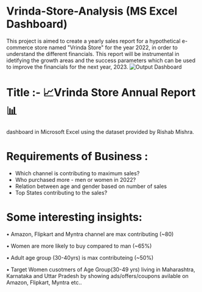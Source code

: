 # Vrinda-Store-Analysis (MS Excel Dashboard)
This project is aimed to create a yearly sales report for a hypothetical e-commerce store named "Vrinda Store" for the year 2022, in order to understand the different financials. This report will be instrumental in idetifying the growth areas and the success parameters which can be used to improve the financials for the next year, 2023.
![Output Dashboard](https://github.com/user-attachments/assets/51817301-a1ec-49bb-8c14-5da38c8f23eb)

# Title :- 📈Vrinda Store Annual Report 📊

dashboard in Microsoft Excel using the dataset provided by Rishab Mishra.

# Requirements of Business :
* Which channel is contributing to maximum sales?
* Who purchased more - men or women in 2022?
* Relation between age and gender based on number of sales
* Top States contributing to the sales?

# Some interesting insights:

• Amazon, Flipkart and Myntra channel are max contributing (~80)

• Women are more likely to buy compared to man (~65%)

• Adult age group (30-40yrs) is max contributeing (~50%)

• Target Women cusotmers of Age Group(30-49 yrs) living in Maharashtra, Karnataka and Uttar Pradesh by showing ads/offers/coupons avilable on Amazon, Flipkart, Myntra etc..


